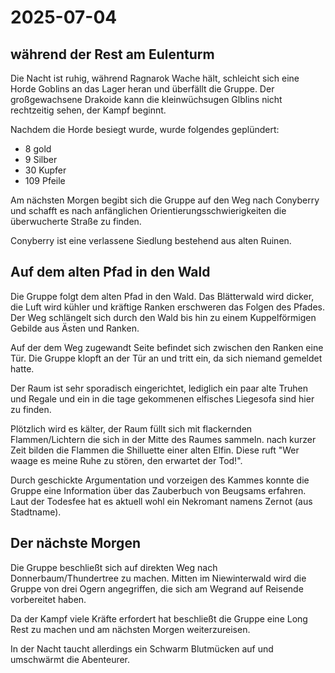 # 2025-07-04

## während der Rest am Eulenturm

Die Nacht ist ruhig, während Ragnarok Wache hält, schleicht sich eine Horde Goblins an das Lager heran und überfällt die Gruppe.
Der großgewachsene Drakoide kann die kleinwüchsugen Glblins nicht rechtzeitig sehen, der Kampf beginnt.

Nachdem die Horde besiegt wurde, wurde folgendes geplündert:

- 8 gold
- 9 Silber
- 30 Kupfer
- 109 Pfeile

Am nächsten Morgen begibt sich die Gruppe auf den Weg nach Conyberry und schafft es nach anfänglichen Orientierungsschwierigkeiten die  überwucherte Straße zu finden.

Conyberry ist eine verlassene Siedlung bestehend aus alten Ruinen.

## Auf dem alten Pfad in den Wald

Die Gruppe folgt dem alten Pfad in den Wald. Das Blätterwald wird dicker, die Luft wird kühler und kräftige Ranken erschweren das Folgen des Pfades. Der Weg schlängelt sich durch den Wald bis hin zu einem Kuppelförmigen Gebilde aus Ästen und Ranken.

Auf der dem Weg zugewandt Seite befindet sich zwischen den Ranken eine Tür. Die Gruppe klopft an der Tür an und tritt ein, da sich niemand gemeldet hatte.

Der Raum ist sehr sporadisch eingerichtet, lediglich ein paar alte Truhen und Regale und ein in die tage gekommenen elfisches Liegesofa sind hier zu finden.

Plötzlich wird es kälter, der Raum füllt sich mit flackernden Flammen/Lichtern die sich in der Mitte des Raumes sammeln. nach kurzer Zeit bilden die Flammen die Shilluette einer alten Elfin. Diese ruft "Wer waage es meine Ruhe zu stören, den erwartet der Tod!".

Durch geschickte Argumentation und vorzeigen des Kammes konnte die Gruppe eine Information über das Zauberbuch von Beugsams erfahren. Laut der Todesfee hat es aktuell wohl ein Nekromant namens Zernot (aus Stadtname).

## Der nächste Morgen

Die Gruppe beschließt sich auf direkten Weg nach Donnerbaum/Thundertree zu machen. Mitten im Niewinterwald wird die Gruppe von drei Ogern angegriffen, die sich am Wegrand auf Reisende vorbereitet haben.

Da der Kampf viele Kräfte erfordert hat beschließt die Gruppe eine Long Rest zu machen und am nächsten Morgen weiterzureisen.

In der Nacht taucht allerdings ein Schwarm Blutmücken auf und umschwärmt die Abenteurer.
